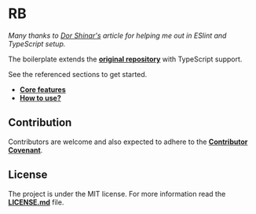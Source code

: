 # RB

*Many thanks to [Dor Shinar's](https://medium.com/@dors718/linting-your-react-typescript-project-with-eslint-and-prettier-2423170c3d42) article for helping me out in ESlint and TypeScript setup.*

The boilerplate extends the [**original repository**](https://github.com/gomorizsolt/react-boilerplate) with TypeScript support.

See the referenced sections to get started.

- [**Core features**](https://github.com/gomorizsolt/react-boilerplate#core-features)
- [**How to use?**](https://github.com/gomorizsolt/react-boilerplate#how-to-use)

## Contribution

Contributors are welcome and also expected to adhere to the [**Contributor Covenant**](https://www.contributor-covenant.org/).

## License

The project is under the MIT license. For more information read the [**LICENSE.md**](./LICENSE.md) file.
